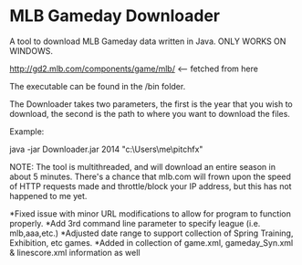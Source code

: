 # MLB Gameday Downloader
A tool to download MLB Gameday data written in Java. ONLY WORKS ON WINDOWS.

http://gd2.mlb.com/components/game/mlb/ <-- fetched from here

The executable can be found in the /bin folder. 

The Downloader takes two parameters, the first is the year that you wish to download, the second is the path to where you want to download the files.

Example:

java -jar Downloader.jar 2014 "c:\Users\me\pitchfx"

NOTE: The tool is multithreaded, and will download an entire season in about 5 minutes. There's a chance that mlb.com will frown upon the speed of HTTP requests made and throttle/block your IP address, but this has not happened to me yet.

*Fixed issue with minor URL modifications to allow for program to function properly.
*Add 3rd command line parameter to specify league (i.e. mlb,aaa,etc.)
*Adjusted date range to support collection of Spring Training, Exhibition, etc games.
*Added in collection of game.xml, gameday_Syn.xml & linescore.xml information as well
